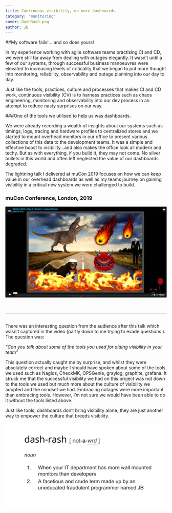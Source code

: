 ```yaml
---
title: Continuous visibility, no more dashboards
category: "monitoring"
cover: DashRash.png
author: JB
---
```


##My software fails! …and so does yours!

In my experience working with agile software teams practising CI and CD, we were still far away from dealing with outages elegantly. It wasn’t until a few of our systems, through successful business manoeuvres were elevated to increasing levels of criticality that we began to put more thought into monitoring, reliability, observability and outage planning into our day to day.

Just like the tools, practices, culture and processes that makes CI and CD work, continuous visibility (CV) is to harness practices such as chaos engineering, monitoring and observability into our dev process in an attempt to reduce nasty surprises on our way.

###One of the tools we utilised to help us was dashboards.

We were already recording a wealth of insights about our systems such as timings, logs, tracing and hardware profiles to centralized stores and we started to mount overhead monitors in our office to present various collections of this data to the development teams. It was a simple and effective boost to visibility…and also makes the office look all modern and techy. But as with everything, if you build it, they may not come. No silver bullets in this world and often left neglected the value of our dashboards degraded.

The lightning talk I delivered at muCon 2019 focuses on how we can keep value in our overhead dashboards as well as my teams journey on gaining visibility in a critical new system we were challenged to build.


### muCon Conference, London, 2019

[![Conference video not found](notclear.PNG)](https://player.vimeo.com/video/339167478 "Continuous Visivility, no more dashboards!")

<br />

-------

<br />
There was an interesting question from the audience after this talk which wasn’t captured in the video (partly down to me trying to evade questions ). The question was:

_“Can you talk about some of the tools you used for aiding visibility in your team”_
    
This question actually caught me by surprise, and whilst they were absolutely correct and maybe I should have spoken about some of the tools we used such as Nagios, CheckMK, OPSGenie, graylog, graphite, grafana. It struck me that the successful visibility we had on this project was not down to the tools we used but much more about the culture of visibility we adopted and the mindset we had. Embracing outages were more important than embracing tools. However, I’m not sure we would have been able to do it without the tools listed above.

Just like tools, dashboards don’t bring visibility alone, they are just another way to empower the culture that breeds visibility.

![](dash-rash-12334.png)